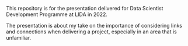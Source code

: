 This repository is for the presentation delivered for Data Scientist Development Programme at LIDA in 2022.

The presentation is about my take on the importance of considering links and connections when delivering a project, especially in an area that is unfamiliar.